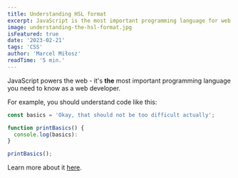 ```yaml
---
title: Understanding HSL format
excerpt: JavaScript is the most important programming language for web development. You probably don't know it well enough! Let me add more and more text to see how responsible is this element haha 
image: understanding-the-hsl-format.jpg
isFeatured: true
date: '2023-02-21'
tags: 'CSS'
author: 'Marcel Miłosz'
readTime: '5 min.'
---
```


JavaScript powers the web - it's **the** most important programming language you need to know as a web developer.

For example, you should understand code like this:

```js
const basics = 'Okay, that should not be too difficult actually';

function printBasics() {
  console.log(basics):
}

printBasics();
```

Learn more about it [here](https://academind.com).
